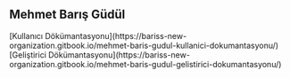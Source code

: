 <h2>Mehmet Barış Güdül</h2>
[Kullanıcı Dökümantasyonu](https://bariss-new-organization.gitbook.io/mehmet-baris-gudul-kullanici-dokumantasyonu/)  
[Geliştirici Dökümantasyonu](https://bariss-new-organization.gitbook.io/mehmet-baris-gudul-gelistirici-dokumantasyonu/)

